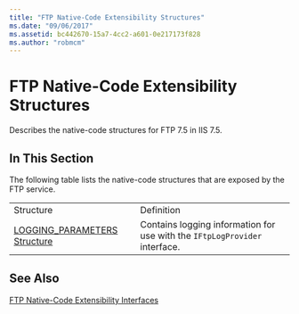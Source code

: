 ```yaml
---
title: "FTP Native-Code Extensibility Structures"
ms.date: "09/06/2017"
ms.assetid: bc442670-15a7-4cc2-a601-0e217173f828
ms.author: "robmcm"
---
```

# FTP Native-Code Extensibility Structures
Describes the native-code structures for FTP 7.5 in IIS 7.5.  
  
## In This Section  
 The following table lists the native-code structures that are exposed by the FTP service.  
  
|||  
|-|-|  
|Structure|Definition|  
|[LOGGING_PARAMETERS Structure](../../ftp-extensibility-reference\native-code-api-reference\logging-parameters-structure.md)|Contains logging information for use with the `IFtpLogProvider` interface.|  
  
## See Also  
 [FTP Native-Code Extensibility Interfaces](../../ftp-extensibility-reference\native-code-api-reference\ftp-native-code-extensibility-interfaces.md)